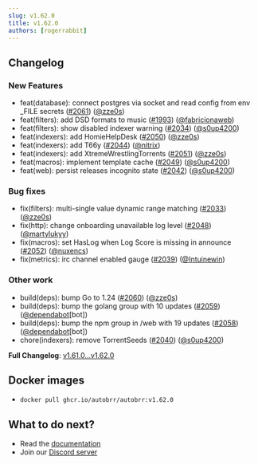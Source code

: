 ```yaml
---
slug: v1.62.0
title: v1.62.0
authors: [rogerrabbit]
---
```

## Changelog

### New Features

* feat(database): connect postgres via socket and read config from env \_FILE secrets ([#2061](https://github.com/autobrr/autobrr/pull/2061)) ([@zze0s](https://github.com/zze0s))
* feat(filters): add DSD formats to music ([#1993](https://github.com/autobrr/autobrr/pull/1993)) ([@fabricionaweb](https://github.com/fabricionaweb))
* feat(filters): show disabled indexer warning ([#2034](https://github.com/autobrr/autobrr/pull/2034)) ([@s0up4200](https://github.com/s0up4200))
* feat(indexers): add HomieHelpDesk ([#2050](https://github.com/autobrr/autobrr/pull/2050)) ([@zze0s](https://github.com/zze0s))
* feat(indexers): add T66y ([#2044](https://github.com/autobrr/autobrr/pull/2044)) ([@nitrix](https://github.com/nitrix))
* feat(indexers): add XtremeWrestlingTorrents ([#2051](https://github.com/autobrr/autobrr/pull/2051)) ([@zze0s](https://github.com/zze0s))
* feat(macros): implement template cache ([#2049](https://github.com/autobrr/autobrr/pull/2049)) ([@s0up4200](https://github.com/s0up4200))
* feat(web): persist releases incognito state ([#2042](https://github.com/autobrr/autobrr/pull/2042)) ([@s0up4200](https://github.com/s0up4200))

### Bug fixes

* fix(filters): multi-single value dynamic range matching ([#2033](https://github.com/autobrr/autobrr/pull/2033)) ([@zze0s](https://github.com/zze0s))
* fix(http): change onboarding unavailable log level ([#2048](https://github.com/autobrr/autobrr/pull/2048)) ([@martylukyy](https://github.com/martylukyy))
* fix(macros): set HasLog when Log Score is missing in announce ([#2052](https://github.com/autobrr/autobrr/pull/2052)) ([@nuxencs](https://github.com/nuxencs))
* fix(metrics): irc channel enabled gauge ([#2039](https://github.com/autobrr/autobrr/pull/2039)) ([@Intuinewin](https://github.com/Intuinewin))

### Other work

* build(deps): bump Go to 1.24 ([#2060](https://github.com/autobrr/autobrr/pull/2060)) ([@zze0s](https://github.com/zze0s))
* build(deps): bump the golang group with 10 updates ([#2059](https://github.com/autobrr/autobrr/pull/2059)) ([@dependabot](https://github.com/dependabot)[bot])
* build(deps): bump the npm group in /web with 19 updates ([#2058](https://github.com/autobrr/autobrr/pull/2058)) ([@dependabot](https://github.com/dependabot)[bot])
* chore(indexers): remove TorrentSeeds ([#2040](https://github.com/autobrr/autobrr/pull/2040)) ([@s0up4200](https://github.com/s0up4200))

**Full Changelog**: [v1.61.0...v1.62.0](https://github.com/autobrr/autobrr/compare/v1.61.0...v1.62.0)

## Docker images

* `docker pull ghcr.io/autobrr/autobrr:v1.62.0`

## What to do next?

* Read the [documentation](https://autobrr.com)
* Join our [Discord server](https://discord.autobrr.com/)